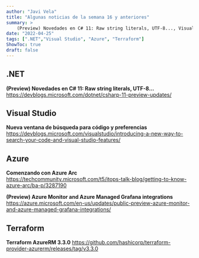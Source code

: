 ```yaml
---
author: "Javi Vela"
title: "Algunas noticias de la semana 16 y anteriores"
summary: >
    (Preview) Novedades en C# 11: Raw string literals, UTF-8..., Visual Studio nueva ventana de búsqueda para código y preferencias, comenzando con Azure Arc, (Preview) Azure Monitor and Azure Managed Grafana integrations, Terraform AzureRM 3.3.0
date: "2022-04-25"
tags: [".NET","Visual Studio", "Azure", "Terraform"]
ShowToc: true
draft: false
---
```

## .NET
**(Preview) Novedades en C# 11: Raw string literals, UTF-8...**
https://devblogs.microsoft.com/dotnet/csharp-11-preview-updates/
<br/>
<!-- #dotnet #csharp #preview -->

## Visual Studio
**Nueva ventana de búsqueda para código y preferencias**
https://devblogs.microsoft.com/visualstudio/introducing-a-new-way-to-search-your-code-and-visual-studio-features/
<br/>
<!-- #visualstudio #search -->

## Azure
**Comenzando con Azure Arc**
https://techcommunity.microsoft.com/t5/itops-talk-blog/getting-to-know-azure-arc/ba-p/3287190
<br/>
<!-- #azure #arc #learning -->

**(Preview) Azure Monitor and Azure Managed Grafana integrations**
https://azure.microsoft.com/en-us/updates/public-preview-azure-monitor-and-azure-managed-grafana-integrations/
<br/>
<!-- #azure #monitor #grafana #preview -->

## Terraform
**Terraform AzureRM 3.3.0**
https://github.com/hashicorp/terraform-provider-azurerm/releases/tag/v3.3.0
<br/>
<!-- #terraform #azure #release -->
